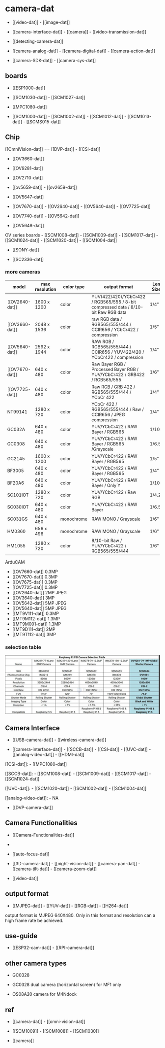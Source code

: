 

# camera-dat 

- [[video-dat]] - [[image-dat]]

- [[camera-interface-dat]] - [[camera]] - [[video-transmission-dat]]

- [[detecting-camera-dat]]

- [[camera-analog-dat]] - [[camera-digital-dat]] - [[camera-action-dat]]

- [[camera-SDK-dat]] - [[camera-sys-dat]]

## boards 

- [[ESP1000-dat]]

- [[SCM1030-dat]] - [[SCM1027-dat]]

- [[MPC1080-dat]]

- [[SCM1000-dat]] - [[SCM1002-dat]] - [[SCM1012-dat]] - [[SCM1013-dat]] - [[SCMS015-dat]]


## Chip 

[[OmniVision-dat]] == [[DVP-dat]] - [[CSI-dat]]

- [[OV3660-dat]]

- [[OV9281-dat]]

- [[OV2710-dat]]

- [[ov5659-dat]] - [[ov2659-dat]] 

- [[OV5647-dat]]

- [[OV7670-dat]] - [[OV2640-dat]] - [[OV5640-dat]] - [[OV7725-dat]]

- [[OV7740-dat]] - [[OV5642-dat]]

- [[OV5648-dat]]

OV series boards - [[SCM1008-dat]] - [[SCM1009-dat]] - [[SCM1017-dat]] - [[SCM1024-dat]] - [[SCM1020-dat]] - [[SCM1004-dat]] 

- [[SONY-dat]]

- [[SC2336-dat]]

### more cameras 

| model          | max resolution | color type | output format                                                                      | Len Size |
| -------------- | -------------- | ---------- | ---------------------------------------------------------------------------------- | -------- |
| [[OV2640-dat]] | 1600 x 1200    | color      | YUV(422/420)/YCbCr422 / RGB565/555 / 8-bit compressed data / 8/10-bit Raw RGB data | 1/4"     |
| [[OV3660-dat]] | 2048 x 1536    | color      | raw RGB data / RGB565/555/444 / CCIR656 / YCbCr422 / compression                   | 1/5"     |
| [[OV5640-dat]] | 2592 x 1944    | color      | RAW RGB / RGB565/555/444 / CCIR656 / YUV422/420 / YCbCr422 / compression           | 1/4"     |
| [[OV7670-dat]] | 640 x 480      | color      | Raw Bayer RGB / Processed Bayer RGB / YUV/YCbCr422 / GRB422 / RGB565/555           | 1/6"     |
| [[OV7725-dat]] | 640 x 480      | color      | Raw RGB / GRB 422 / RGB565/555/444 / YCbCr 422                                     | 1/4"     |
| NT99141        | 1280 x 720     | color      | YCbCr 422 / RGB565/555/444 / Raw / CCIR656 / JPEG compression                      | 1/4"     |
| GC032A         | 640 x 480      | color      | YUV/YCbCr422 / RAW Bayer / RGB565                                                  | 1/10"    |
| GC0308         | 640 x 480      | color      | YUV/YCbCr422 / RAW Bayer / RGB565 /Grayscale                                       | 1/6.5"   |
| GC2145         | 1600 x 1200    | color      | YUV/YCbCr422 / RAW Bayer / RGB565                                                  | 1/5"     |
| BF3005         | 640 x 480      | color      | YUV/YCbCr422 / RAW Bayer / RGB565                                                  | 1/4"     |
| BF20A6         | 640 x 480      | color      | YUV/YCbCr422 / RAW Bayer / Only Y                                                  | 1/10"    |
| SC101IOT       | 1280 x 720     | color      | YUV/YCbCr422 / Raw RGB                                                             | 1/4.2"   |
| SC030IOT       | 640 x 480      | color      | YUV/YCbCr422 / RAW Bayer                                                           | 1/6.5"   |
| SC031GS        | 640 x 480      | monochrome | RAW MONO / Grayscale                                                               | 1/6"     |
| HM0360         | 656 x 496      | monochrome | RAW MONO / Grayscale                                                               | 1/6"     |
| HM1055         | 1280 x 720     | color      | 8/10-bit Raw / YUV/YCbCr422 / RGB565/555/444                                       | 1/6"     |

ArduCAM

- [[OV7660-dat]] 0.3MP
- [[OV7670-dat]] 0.3MP
- [[OV7675-dat]] 0.3MP
- [[OV7725-dat]] 0.3MP
- [[OV2640-dat]] 2MP JPEG
- [[OV3640-dat]] 3MP
- [[OV5642-dat]] 5MP JPEG
- [[OV5640-dat]] 5MP JPEG
- [[MT9V111-dat]] 0.3MP
- [[MT9M112-dat]] 1.3MP
- [[MT9M001-dat]] 1.3MP
- [[MT9D111-dat]] 2MP
- [[MT9T112-dat]] 3MP

### selection table 

![](2025-07-13-01-58-00.png)

## Camera Interface 

- [[USB-camera-dat]] - [[wireless-camera-dat]]

- [[camera-interface-dat]] - [[SCCB-dat]] - [[CSI-dat]] - [[UVC-dat]] - [[analog-video-dat]] - [[HDMI-dat]]

[[CSI-dat]]: - [[MPC1080-dat]]   

[[SCCB-dat]]: - [[SCM1008-dat]] - [[SCM1009-dat]] - [[SCM1017-dat]] - [[SCM1024-dat]] 

[[UVC-dat]]: - [[SCM1020-dat]] - [[SCM1002-dat]] - [[SCM1004-dat]]

[[analog-video-dat]]: - NA

- [[DVP-camera-dat]]



## Camera Functionalities

- [[Camera-Functionalities-dat]]
- 
- [[auto-focus-dat]]

- [[3D-camera-dat]] - [[night-vision-dat]] - [[camera-pan-dat]] - [[camera-tilt-dat]] - [[camera-zoom-dat]]

- [[video-dat]]

## output format 

- [[MJPEG-dat]] - [[YUV-dat]] - [[RGB-dat]] - [[H264-dat]] 

output format is MJPEG 640X480. Only in this format and resolution can a high frame rate be achieved.

## use-guide 

- [[ESP32-cam-dat]] - [[RPI-camera-dat]]




## other camera types 

- GC0328


- GC0328 dual camera (horizontal screen) for MF1 only
- OS08A20 camera for M4Ndock



## ref 

- [[camera-dat]] - [[omni-vision-dat]]

- [[SCM1009]] - [[SCM1008]] - [[SCM1030]]

- [[camera]]
